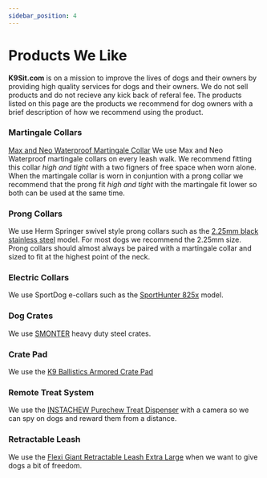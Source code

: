 ```yaml
---
sidebar_position: 4
---
```

# Products We Like
**K9Sit.com** is on a mission to improve the lives of dogs and their owners by
providing high quality services for dogs and their owners. We do not sell
products and do not recieve any kick back of referal fee. The products listed
on this page are the products we recommend for dog owners with a brief
description of how we recommend using the product.

### Martingale Collars
[Max and Neo Waterproof Martingale Collar](https://www.maxandneo.com/collections/dog-collars/products/waterproof-martingale-dog-collar)
We use Max and Neo Waterproof martingale collars on every leash walk. We recommend fitting this collar *high and tight* with a two figners of free space when worn alone. When the martingale collar is worn in conjuntion with a prong collar we recommend that the prong fit *high and tight* with the martingale fit lower so both can be used at the same time.

### Prong Collars
We use Herm Springer swivel style prong collars such as the [2.25mm black stainless steel](https://www.rayallen.com/herm-sprenger-martingale-style-pinch-collar-black/) model. For most dogs we recommend the 2.25mm size.
Prong collars should almost always be paired with a martingale collar and sized to fit at the highest point of the
neck.

### Electric Collars
We use SportDog e-collars such as the [SportHunter 825x](https://www.sportdog.com/e-collars/sporthunter-825x/) model.

### Dog Crates
We use [SMONTER](https://www.amazon.com/stores/SMONTER/page/E66BC228-D9E4-4DD6-BDA4-DFA187A77C21) heavy duty steel crates.

### Crate Pad
We use the [K9 Ballistics Armored Crate Pad](https://k9ballistics.com/collections/crate-kennel/products/chew-proof-armored-dog-crate-pad?variant=17946461372487)

### Remote Treat System
We use the [INSTACHEW Purechew Treat Dispenser](https://www.chewy.com/instachew-purechew-snack-cat-dog/dp/757670) with a camera so we can spy on dogs and reward them from a distance.

### Retractable Leash
We use the 
[Flexi Giant Retractable Leash Extra Large](https://www.amazon.com/Flexi-Giant-Retractable-Leash-Extra-Large/dp/B01FTX9LRU?ref_=ast_sto_dp)
when we want to give dogs a bit of freedom.

